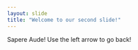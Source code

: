 ```yaml
---
layout: slide
title: "Welcome to our second slide!"
---
```

Sapere Aude!
Use the left arrow to go back!

